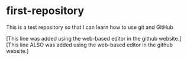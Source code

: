 first-repository
================

This is a test repository so that I can learn how to use git and GitHub

[This line was added using the web-based editor in the github website.]
[This line ALSO was added using the web-based editor in the github website.]
